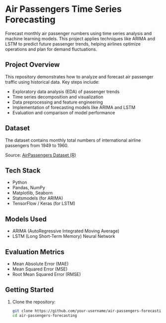 # Air Passengers Time Series Forecasting

Forecast monthly air passenger numbers using time series analysis and machine learning models. This project applies techniques like ARIMA and LSTM to predict future passenger trends, helping airlines optimize operations and plan for demand fluctuations.

##  Project Overview

This repository demonstrates how to analyze and forecast air passenger traffic using historical data. Key steps include:

- Exploratory data analysis (EDA) of passenger trends
- Time series decomposition and visualization
- Data preprocessing and feature engineering
- Implementation of forecasting models like ARIMA and LSTM
- Evaluation and comparison of model performance

##  Dataset

The dataset contains monthly total numbers of international airline passengers from 1949 to 1960.

Source: [AirPassengers Dataset (R)](https://datamarket.com/data/set/22u3/air-passengers-monthly-total-international-airline-passengers-1949-1960)

##  Tech Stack

- Python
- Pandas, NumPy
- Matplotlib, Seaborn
- Statsmodels (for ARIMA)
- TensorFlow / Keras (for LSTM)

##  Models Used

- ARIMA (AutoRegressive Integrated Moving Average)
- LSTM (Long Short-Term Memory) Neural Network

##  Evaluation Metrics

- Mean Absolute Error (MAE)
- Mean Squared Error (MSE)
- Root Mean Squared Error (RMSE)

##  Getting Started

1. Clone the repository:
   ```bash
   git clone https://github.com/your-username/air-passengers-forecasting.git
   cd air-passengers-forecasting
